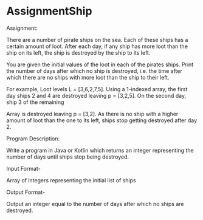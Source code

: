 # AssignmentShip

Assignment:

There are a number of pirate ships on the sea. Each of these ships has a certain amount of loot. After each day, if any ship has more loot than the ship on its left, the ship is destroyed by the ship to its left.

You are given the initial values of the loot in each of the pirates ships. Print the number of days after which no ship is destroyed, i.e. the time after which there are no ships with more loot than the ship to their left.

 

For example, Loot levels L = [3,6,2,7,5]. Using a 1-indexed array, the first day ships 2 and 4 are destroyed leaving p = [3,2,5]. On the second day, ship 3 of the remaining

Array is destroyed leaving p = [3,2]. As there is no ship with a higher amount of loot than the one to its left, ships stop getting destroyed after day 2.

 

Program Description: 

Write a program in Java or Kotlin which returns an integer representing the number of days until ships stop being destroyed.

Input Format-

Array of integers representing the initial list of ships

Output Format-


Output an integer equal to the number of days after which no ships are destroyed.
